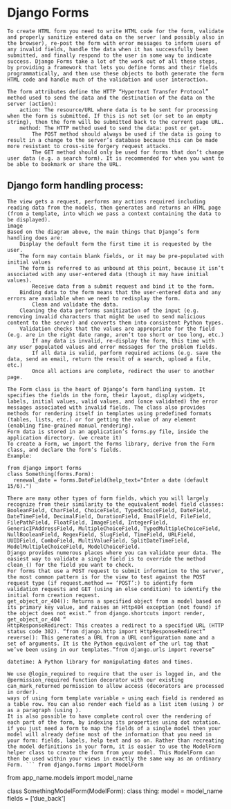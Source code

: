 # Django Forms

    To create HTML form you need to write HTML code for the form, validate and properly sanitize entered data on the server (and possibly also in the browser), re-post the form with error messages to inform users of any invalid fields, handle the data when it has successfully been submitted, and finally respond to the user in some way to indicate success. Django Forms take a lot of the work out of all these steps, by providing a framework that lets you define forms and their fields programmatically, and then use these objects to both generate the form HTML code and handle much of the validation and user interaction.

    The form attributes define the HTTP “Hypertext Transfer Protocol” method used to send the data and the destination of the data on the server (action):
        action: The resource/URL where data is to be sent for processing when the form is submitted. If this is not set (or set to an empty string), then the form will be submitted back to the current page URL.
        method: The HTTP method used to send the data: post or get.
            The POST method should always be used if the data is going to result in a change to the server’s database because this can be made more resistant to cross-site forgery request attacks.
            The GET method should only be used for forms that don’t change user data (e.g. a search form). It is recommended for when you want to be able to bookmark or share the URL.

## Django form handling process:

    The view gets a request, performs any actions required including reading data from the models, then generates and returns an HTML page (from a template, into which we pass a context containing the data to be displayed).
    image
    Based on the diagram above, the main things that Django’s form handling does are:
        Display the default form the first time it is requested by the user.
        The form may contain blank fields, or it may be pre-populated with initial values
        The form is referred to as unbound at this point, because it isn’t associated with any user-entered data (though it may have initial values).
            Receive data from a submit request and bind it to the form.
        Binding data to the form means that the user-entered data and any errors are available when we need to redisplay the form.
            Clean and validate the data.
        Cleaning the data performs sanitization of the input (e.g. removing invalid characters that might be used to send malicious content to the server) and converts them into consistent Python types.
        Validation checks that the values are appropriate for the field (e.g. are in the right date range, aren’t too short or too long, etc.)
            If any data is invalid, re-display the form, this time with any user populated values and error messages for the problem fields.
            If all data is valid, perform required actions (e.g. save the data, send an email, return the result of a search, upload a file, etc.)
            Once all actions are complete, redirect the user to another page.

    The Form class is the heart of Django’s form handling system. It specifies the fields in the form, their layout, display widgets, labels, initial values, valid values, and (once validated) the error messages associated with invalid fields. The class also provides methods for rendering itself in templates using predefined formats (tables, lists, etc.) or for getting the value of any element (enabling fine-grained manual rendering).
    Form data is stored in an application’s forms.py file, inside the application directory. (we create it)
    To create a Form, we import the forms library, derive from the Form class, and declare the form’s fields.
    Example:

    from django import forms
    class Something(forms.Form):
      renewal_date = forms.DateField(help_text="Enter a date (default 15/6).")

    There are many other types of form fields, which you will largely recognize from their similarity to the equivalent model field classes: BooleanField, CharField, ChoiceField, TypedChoiceField, DateField, DateTimeField, DecimalField, DurationField, EmailField, FileField, FilePathField, FloatField, ImageField, IntegerField, GenericIPAddressField, MultipleChoiceField, TypedMultipleChoiceField, NullBooleanField, RegexField, SlugField, TimeField, URLField, UUIDField, ComboField, MultiValueField, SplitDateTimeField, ModelMultipleChoiceField, ModelChoiceField.
    Django provides numerous places where you can validate your data. The easiest way to validate a single field is to override the method clean_() for the field you want to check.
    For forms that use a POST request to submit information to the server, the most common pattern is for the view to test against the POST request type (if request.method == ‘POST’:) to identify form validation requests and GET (using an else condition) to identify the initial form creation request.
    get_object_or_404(): Returns a specified object from a model based on its primary key value, and raises an Http404 exception (not found) if the object does not exist.” from django.shortcuts import render, get_object_or_404 “
    HttpResponseRedirect: This creates a redirect to a specified URL (HTTP status code 302). “from django.http import HttpResponseRedirect”
    reverse(): This generates a URL from a URL configuration name and a set of arguments. It is the Python equivalent of the url tag that we’ve been using in our templates.”from django.urls import reverse”

    datetime: A Python library for manipulating dates and times.

    We use @login_required to require that the user is logged in, and the @permission_required function decorator with our existing can_mark_returned permission to allow access (decorators are processed in order).
    ways of using form template variable » using each field is rendered as a table row. You can also render each field as a list item (using ) or as a paragraph (using ).
    It is also possible to have complete control over the rendering of each part of the form, by indexing its properties using dot notation.
    if you just need a form to map the fields of a single model then your model will already define most of the information that you need in your form: fields, labels, help text and so on. Rather than recreating the model definitions in your form, it is easier to use the ModelForm helper class to create the form from your model. This ModelForm can then be used within your views in exactly the same way as an ordinary Form. ``` from django.forms import ModelForm

from app_name.models import model_name

class SomethingModelForm(ModelForm): class thing: model = model_name fields = [‘due_back’]
